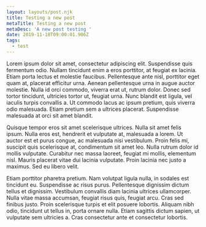 ```yaml
---
layout: layouts/post.njk
title: Testing a new post
metaTitle: Testing a new post
metaDesc: 'A new post testing '
date: 2019-11-18T09:00:01.906Z
tags:
  - test
---
```

Lorem ipsum dolor sit amet, consectetur adipiscing elit. Suspendisse quis fermentum odio. Nullam tincidunt enim a eros porttitor, at feugiat ex lacinia. Etiam porta lectus et molestie faucibus. Pellentesque ante nisl, porttitor eget quam at, placerat efficitur urna. Aenean pellentesque urna in augue auctor molestie. Nulla id orci commodo, viverra erat ut, rutrum dolor. Donec sed tortor tincidunt, ultricies tortor ut, feugiat urna. Nunc blandit est ligula, vel iaculis turpis convallis a. Ut commodo lacus ac ipsum pretium, quis viverra odio malesuada. Etiam pretium sem a ultrices placerat. Suspendisse malesuada at orci sit amet blandit.



Quisque tempor eros sit amet scelerisque ultrices. Nulla sit amet felis ipsum. Nulla eros est, hendrerit et vulputate at, malesuada a lorem. Ut auctor est et purus congue, ac malesuada nisi vestibulum. Proin felis mi, suscipit quis scelerisque at, condimentum sit amet leo. Nulla rutrum dolor id mollis vulputate. Curabitur nec massa laoreet, feugiat mi mollis, elementum nisl. Mauris placerat vitae dui lacinia vulputate. Proin lacinia nec justo a maximus. Sed eu libero velit.



Etiam porttitor pharetra pretium. Nam volutpat ligula nulla, in sodales est tincidunt eu. Suspendisse ac risus purus. Pellentesque dignissim dictum tellus et dignissim. Vestibulum convallis diam lacinia ultrices ullamcorper. Nulla vitae massa accumsan, feugiat risus quis, feugiat arcu. Cras sed finibus justo. Proin scelerisque turpis et elit posuere lobortis. Aliquam nibh odio, tincidunt ut tellus in, porta ornare nulla. Etiam sagittis dictum sapien, ut vulputate sem ultricies a. Cras consectetur ante et consectetur lobortis.
